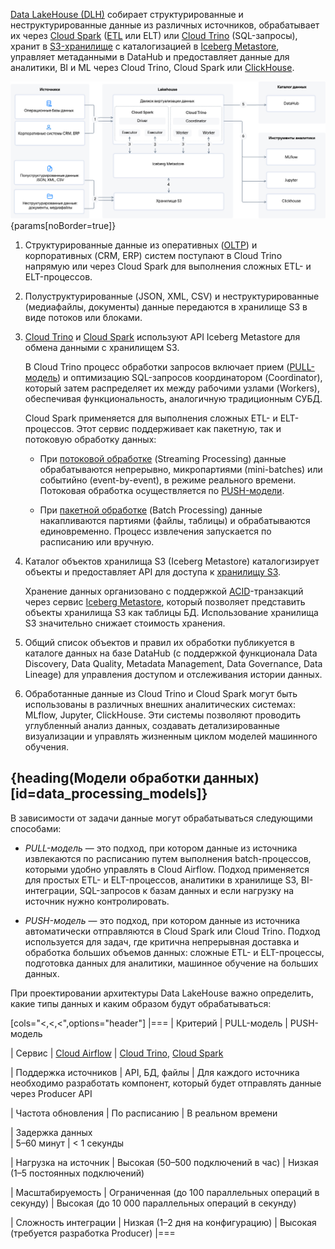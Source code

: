 [Data LakeHouse (DLH)](/ru/data-processing/dlh/concepts/about) собирает структурированные и неструктурированные данные из различных источников, обрабатывает их через [Cloud Spark](https://cloud.vk.com/docs/data-processing/dlh/concepts/components#cloud_spark) ([ETL](https://ru.wikipedia.org/wiki/ETL) или ELT) или [Cloud Trino](https://cloud.vk.com/docs/data-processing/dlh/concepts/components#cloud_trino) (SQL-запросы), хранит в [S3-хранилище](https://cloud.vk.com/docs/data-processing/dlh/concepts/components#s3_vk_cloud_storage) с каталогизацией в [Iceberg Metastore](https://cloud.vk.com/docs/data-processing/dlh/concepts/components#iceberg_metastore), управляет метаданными в DataHub и предоставляет данные для аналитики, BI и ML через Cloud Trino, Cloud Spark или [ClickHouse](https://cloud.vk.com/docs/data-processing/dlh/concepts/components#clickhouse).

![](./assets/arch_diagram.png){params[noBorder=true]}

1. Структурированные данные из оперативных ([OLTP](https://ru.wikipedia.org/wiki/OLTP)) и корпоративных (CRM, ERP) систем поступают в Cloud Trino напрямую или через Cloud Spark для выполнения сложных ETL- и ELT-процессов.
 
1. Полуструктурированные (JSON, XML, CSV) и неструктурированные (медиафайлы, документы) данные передаются в хранилище S3 в виде потоков или блоками.

1. [Cloud Trino](https://cloud.vk.com/docs/data-processing/dlh/concepts/components#cloud_trino) и [Cloud Spark](https://cloud.vk.com/docs/data-processing/dlh/concepts/components#cloud_spark) используют API Iceberg Metastore для обмена данными с хранилищем S3.

    В Cloud Trino процесс обработки запросов включает прием ([PULL-модель](#data_processing_models)) и оптимизацию SQL-запросов координатором (Coordinator), который затем распределяет их между рабочими узлами (Workers), обеспечивая функциональность, аналогичную традиционным СУБД.

    Cloud Spark применяется для выполнения сложных ETL- и ELT-процессов. Этот сервис поддерживает как пакетную, так и потоковую обработку данных:

    - При [потоковой обработке](https://en.wikipedia.org/wiki/Stream_processing) (Streaming Processing) данные обрабатываются непрерывно, микропартиями (mini-batches) или событийно (event-by-event), в режиме реального времени. Потоковая обработка осуществляется по [PUSH-модели](#data_processing_models).

    - При [пакетной обработке](https://en.wikipedia.org/wiki/Batch_processing) (Batch Processing) данные накапливаются партиями (файлы, таблицы) и обрабатываются единовременно. Процесс извлечения запускается по расписанию или вручную.

1. Каталог объектов хранилища S3 (Iceberg Metastore) каталогизирует объекты и предоставляет API для доступа к [хранилищу S3](https://cloud.vk.com/docs/data-processing/dlh/concepts/components#s3_vk_cloud_storage).

    Хранение данных организовано с поддержкой [ACID](https://ru.wikipedia.org/wiki/ACID)-транзакций через сервис [Iceberg Metastore](https://cloud.vk.com/docs/data-processing/dlh/concepts/components#iceberg_metastore), который позволяет представить объекты хранилища S3 как таблицы БД. Использование хранилища S3 значительно снижает стоимость хранения.

1. Общий список объектов и правил их обработки публикуется в каталоге данных на базе DataHub (с поддержкой функционала Data Discovery, Data Quality, Metadata Management, Data Governance, Data Lineage) для управления доступом и отслеживания истории данных.
1. Обработанные данные из Cloud Trino и Cloud Spark могут быть использованы в различных внешних аналитических системах: MLflow, Jupyter, ClickHouse. Эти системы позволяют проводить углубленный анализ данных, создавать детализированные визуализации и управлять жизненным циклом моделей машинного обучения.

## {heading(Модели обработки данных)[id=data_processing_models]}

В зависимости от задачи данные могут обрабатываться следующими способами:

- _PULL-модель_ — это подход, при котором данные из источника извлекаются по расписанию путем выполнения batch-процессов, которыми удобно управлять в Cloud Airflow. Подход применяется для простых ETL- и ELT-процессов, аналитики в хранилище S3, BI-интеграции, SQL-запросов к базам данных и если нагрузку на источник нужно контролировать.

- _PUSH-модель_ — это подход, при котором данные из источника автоматически отправляются в Cloud Spark или Cloud Trino. Подход используется для задач, где критична непрерывная доставка и обработка больших объемов данных: сложные ETL- и ELT-процессы, подготовка данных для аналитики, машинное обучение на больших данных.

При проектировании архитектуры Data LakeHouse важно определить, какие типы данных и каким образом будут обрабатываться:

[cols="<,<,<",options="header"]
|===
| Критерий
| PULL-модель
| PUSH-модель

| Сервис
| [Cloud Airflow](https://cloud.vk.com/docs/data-processing/dlh/concepts/components#cloud_airflow)
|  [Cloud Trino](https://cloud.vk.com/docs/data-processing/dlh/concepts/components#cloud_trino), [Cloud Spark](https://cloud.vk.com/docs/data-processing/dlh/concepts/components#cloud_spark)

| Поддержка источников
| API, БД, файлы
| Для каждого источника необходимо разработать компонент, который будет отправлять данные через Producer API

| Частота обновления
| По расписанию
| В реальном времени

| Задержка данных  
| 5–60 минут
| < 1 секунды

| Нагрузка на источник
| Высокая (50–500 подключений в час)
| Низкая (1–5 постоянных подключений)

| Масштабируемость
| Ограниченная (до 100 параллельных операций в секунду)
| Высокая (до 10 000 параллельных операций в секунду)

| Сложность интеграции
| Низкая (1–2 дня на конфигурацию)
| Высокая (требуется разработка Producer)
|===
